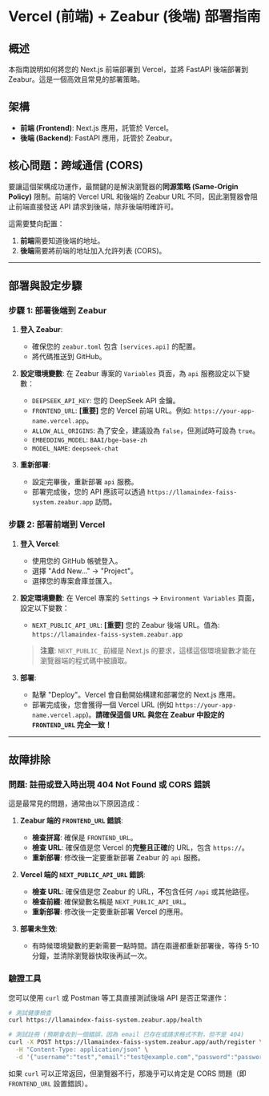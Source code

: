 # Vercel (前端) + Zeabur (後端) 部署指南

## 概述

本指南說明如何將您的 Next.js 前端部署到 Vercel，並將 FastAPI 後端部署到 Zeabur。這是一個高效且常見的部署策略。

## 架構

-   **前端 (Frontend)**: Next.js 應用，託管於 Vercel。
-   **後端 (Backend)**: FastAPI 應用，託管於 Zeabur。

## 核心問題：跨域通信 (CORS)

要讓這個架構成功運作，最關鍵的是解決瀏覽器的**同源策略 (Same-Origin Policy)** 限制。前端的 Vercel URL 和後端的 Zeabur URL 不同，因此瀏覽器會阻止前端直接發送 API 請求到後端，除非後端明確許可。

這需要雙向配置：
1.  **前端**需要知道後端的地址。
2.  **後端**需要將前端的地址加入允許列表 (CORS)。

---

## 部署與設定步驟

### 步驟 1: 部署後端到 Zeabur

1.  **登入 Zeabur**:
    -   確保您的 `zeabur.toml` 包含 `[services.api]` 的配置。
    -   將代碼推送到 GitHub。

2.  **設定環境變數**:
    在 Zeabur 專案的 `Variables` 頁面，為 `api` 服務設定以下變數：

    -   `DEEPSEEK_API_KEY`: 您的 DeepSeek API 金鑰。
    -   `FRONTEND_URL`: **[重要]** 您的 Vercel 前端 URL。例如: `https://your-app-name.vercel.app`。
    -   `ALLOW_ALL_ORIGINS`: 為了安全，建議設為 `false`，但測試時可設為 `true`。
    -   `EMBEDDING_MODEL`: `BAAI/bge-base-zh`
    -   `MODEL_NAME`: `deepseek-chat`

3.  **重新部署**:
    -   設定完畢後，重新部署 `api` 服務。
    -   部署完成後，您的 API 應該可以透過 `https://llamaindex-faiss-system.zeabur.app` 訪問。

### 步驟 2: 部署前端到 Vercel

1.  **登入 Vercel**:
    -   使用您的 GitHub 帳號登入。
    -   選擇 "Add New..." -> "Project"。
    -   選擇您的專案倉庫並匯入。

2.  **設定環境變數**:
    在 Vercel 專案的 `Settings` -> `Environment Variables` 頁面，設定以下變數：

    -   `NEXT_PUBLIC_API_URL`: **[重要]** 您的 Zeabur 後端 URL。值為: `https://llamaindex-faiss-system.zeabur.app`

    > **注意**: `NEXT_PUBLIC_` 前綴是 Next.js 的要求，這樣這個環境變數才能在瀏覽器端的程式碼中被讀取。

3.  **部署**:
    -   點擊 "Deploy"。Vercel 會自動開始構建和部署您的 Next.js 應用。
    -   部署完成後，您會獲得一個 Vercel URL (例如 `https://your-app-name.vercel.app`)。**請確保這個 URL 與您在 Zeabur 中設定的 `FRONTEND_URL` 完全一致！**

---

## 故障排除

### 問題: 註冊或登入時出現 404 Not Found 或 CORS 錯誤

這是最常見的問題，通常由以下原因造成：

1.  **Zeabur 端的 `FRONTEND_URL` 錯誤**:
    -   **檢查拼寫**: 確保是 `FRONTEND_URL`。
    -   **檢查 URL**: 確保值是您 Vercel 的**完整且正確**的 URL，包含 `https://`。
    -   **重新部署**: 修改後一定要重新部署 Zeabur 的 `api` 服務。

2.  **Vercel 端的 `NEXT_PUBLIC_API_URL` 錯誤**:
    -   **檢查 URL**: 確保值是您 Zeabur 的 URL，**不**包含任何 `/api` 或其他路徑。
    -   **檢查前綴**: 確保變數名稱是 `NEXT_PUBLIC_API_URL`。
    -   **重新部署**: 修改後一定要重新部署 Vercel 的應用。

3.  **部署未生效**:
    -   有時候環境變數的更新需要一點時間。請在兩邊都重新部署後，等待 5-10 分鐘，並清除瀏覽器快取後再試一次。

### 驗證工具

您可以使用 `curl` 或 Postman 等工具直接測試後端 API 是否正常運作：
```bash
# 測試健康檢查
curl https://llamaindex-faiss-system.zeabur.app/health

# 測試註冊 (預期會收到一個錯誤，因為 email 已存在或請求格式不對，但不是 404)
curl -X POST https://llamaindex-faiss-system.zeabur.app/auth/register \
  -H "Content-Type: application/json" \
  -d '{"username":"test","email":"test@example.com","password":"password"}'
```
如果 `curl` 可以正常返回，但瀏覽器不行，那幾乎可以肯定是 CORS 問題（即 `FRONTEND_URL` 設置錯誤）。 
